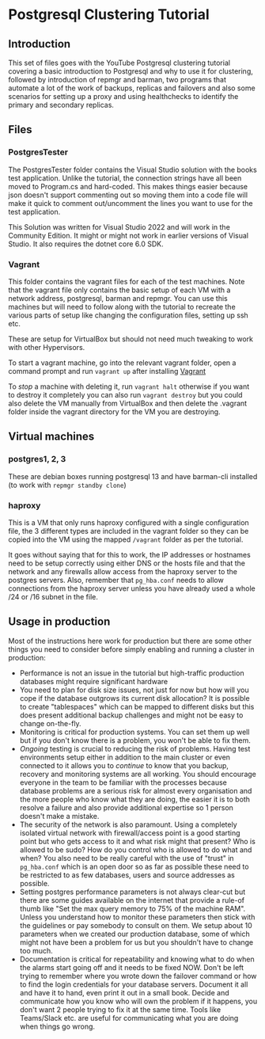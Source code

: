 # Postgresql Clustering Tutorial
## Introduction
This set of files goes with the YouTube Postgresql clustering tutorial covering a basic introduction to Postgresql and why to use it for clustering, followed by introduction of repmgr and barman, two programs that automate a lot of the work of backups, replicas and failovers and also some scenarios for setting up a proxy and using healthchecks to identify the primary and secondary replicas.

## Files
### PostgresTester
The PostgresTester folder contains the Visual Studio solution with the books test application. Unlike the tutorial, the connection strings have all been moved to Program.cs and hard-coded. This makes things easier because json doesn't support commenting out so moving them into a code file will make it quick to comment out/uncomment the lines you want to use for the test application.

This Solution was written for Visual Studio 2022 and will work in the Community Edition. It might or might not work in earlier versions of Visual Studio. It also requires the dotnet core 6.0 SDK.

### Vagrant
This folder contains the vagrant files for each of the test machines. Note that the vagrant file only contains the basic setup of each VM with a network address, postgresql, barman and repmgr. You can use this machines but will need to follow along with the tutorial to recreate the various parts of setup like changing the configuration files, setting up ssh etc.

These are setup for VirtualBox but should not need much tweaking to work with other Hypervisors.

To start a vagrant machine, go into the relevant vagrant folder, open a command prompt and run `vagrant up` after installing [Vagrant](https://developer.hashicorp.com/vagrant/downloads?product_intent=vagrant)

To *stop* a machine with deleting it, run `vagrant halt` otherwise if you want to destroy it completely you can also run `vagrant destroy` but you could also delete the VM manually from VirtualBox and then delete the .vagrant folder inside the vagrant directory for the VM you are destroying.

## Virtual machines
### postgres1, 2, 3
These are debian boxes running postgresql 13 and have barman-cli installed (to work with `repmgr standby clone`)

### haproxy
This is a VM that only runs haproxy configured with a single configuration file, the 3 different types are included in the vagrant folder so they can be copied into the VM using the mapped `/vagrant` folder as per the tutorial.

It goes without saying that for this to work, the IP addresses or hostnames need to be setup correctly using either DNS or the hosts file and that the network and any firewalls allow access from the haproxy server to the postgres servers. Also, remember that `pg_hba.conf` needs to allow connections from the haproxy server unless you have already used a whole /24 or /16 subnet in the file.

## Usage in production
Most of the instructions here work for production but there are some other things you need to consider before simply enabling and running a cluster in production:

* Performance is not an issue in the tutorial but high-traffic production databases might require significant hardware
* You need to plan for disk size issues, not just for now but how will you cope if the database outgrows its current disk allocation? It is possible to create "tablespaces" which can be mapped to different disks but this does present additional backup challenges and might not be easy to change on-the-fly.
* Monitoring is critical for production systems. You can set them up well but if you don't know there is a problem, you won't be able to fix them.
* *Ongoing* testing is crucial to reducing the risk of problems. Having test environments setup either in addition to the main cluster or even connected to it allows you to *continue* to know that you backup, recovery and monitoring systems are all working. You should encourage everyone in the team to be familiar with the processes because database problems are a serious risk for almost every organisation and the more people who know what they are doing, the easier it is to both resolve a failure and also provide additional expertise so 1 person doesn't make a mistake.
* The security of the network is also paramount. Using a completely isolated virtual network with firewall/access point is a good starting point but who gets access to it and what risk might that present? Who is allowed to be sudo? How do you control who is allowed to do what and when? You also need to be really careful with the use of "trust" in `pg_hba.conf` which is an open door so as far as possible these need to be restricted to as few databases, users and source addresses as possible.
* Setting postgres performance parameters is not always clear-cut but there are some guides available on the internet that provide a rule-of thumb like "Set the max query memory to 75% of the machine RAM". Unless you understand how to monitor these parameters then stick with the guidelines or pay somebody to consult on them. We setup about 10 parameters when we created our production database, some of which might not have been a problem for us but you shouldn't have to change too much.
* Documentation is critical for repeatability and knowing what to do when the alarms start going off and it needs to be fixed NOW. Don't be left trying to remember where you wrote down the failover command or how to find the login credentials for your database servers. Document it all and have it to hand, even print it out in a small book. Decide and communicate how you know who will own the problem if it happens, you don't want 2 people trying to fix it at the same time. Tools like Teams/Slack etc. are useful for communicating what you are doing when things go wrong.

